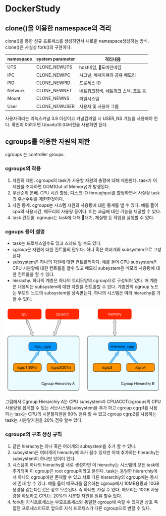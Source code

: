 # DockerStudy

## clone()을 이용한 namespace의 격리

clone()을 통한 신규 프로세스를 생성하면서 새로운 namespace생성하는 방식.
clone()은 사실상 fork()의 구현이다.

| namespace | system parameter | 격리내용 |
------ | ------ | ---------------
UTS | CLONE_NEWUTS | host네임, 도메인네임
IPC | CLONE_NEWIPC | 시그널, 메세지큐와 공유 메모리
PID | CLONE_NEWPID | 프로세스 ID
Network | CLONE_NEWNET | 네트워크장비, 네트워크 스택, 포트 등 
Mount | CLONE_NEWNS | 파일시스템 
User | CLONE_NEWUSER | 사용자 및 사용자 그룹

사용자격리는 리눅스커널 3.8 이상이고 커널컴파일 시 USER_NS 기능을 사용해야 한다.
확인이 어려우면 Ubuntu10.04버전을 사용하면 된다.
## cgroups를 이용한 자원의 제한
cgroups 는 controller groups.

### cgroups의 작용
1. 자원의 제한. cgroups의 task가 사용할 자원의 총량에 대해 제한한다. task가 이 제한을 초과하면 OOM(Out of Memory)가 발생된다.
1. 우선순위 분배. CPU 시간 할당, 디스크 IO throughput를 할당하면서 사실상 task의 우선수위를 제한한것이다.
1. 자원 통계. cgroups는 시스템 자원의 사용량에 대한 통계를 낼 수 있다. 예를 들어 cpu의 사용시간, 메모리의 사용량 등이다. 이는 과금에 대한 기능을 제공할 수 있다.
1. task 컨트롤. cgroups는 task에 대해 대기, 재실행 등 작업을 실행할 수 있다.

### cgoups 용어 설명
* task는 프로세스일수도 있고 스레드 일 수도 있다.
* cgroup은 자원에 대한 컨트롤의 단위다. 하나 혹은 여러개의 subsystem으로 그성된다.
* subsystem은 하나의 자원에 대한 컨트롤러이다. 예를 들어 CPU subsystem은 CPU 시분할에 대한 컨트롤을 할수 있고 메모리 subsystem은 메모리 사용량에 대한 컨트롤을 할 수 있다.
* hierachy. 하나의 계층은 하나의 트리모양의 cgroup으로 구성되어 있다. 매 계층은 대응되는 subsystem에 대한 자원을 컨트롤할 수 있다. 계층안의 cgroup 노드는 부모의 노드의 subsystem을 상속받는다. 하나의 시스템은 여러 hierachy를 가질 수 있다.

![계층 이미지](/src/1.png)

그림에서 Cgroup Hierarchiy A는 CPU subsystem과 CPUACCT(cgroups의 CPU사용량을 집계할 수 있는 서브시스템)subsystem을 추가 하고 cgroup cgrp1를 사용하는 task는 CPU의 시분할자원을 60% 점유 할 수 있고 cgroup cgrp2를 사용하는 task는 시분할자원을 20% 점유 할수 있다. 

### cgroups의 구조 생성 규칙
1. 같은 hierachy는 하나 혹은 여러개의 subsystem을 추가 할 수 있다.
1. subsystem은 여러개의 hierachy에 추가 될수 있지만 이때 추가하는 hierachy는 subsystem이 하나만 있어야 있다.
1. 시스템이 하나의 hierachy를 새로 생성하면 이 hierachy는 시스템의 모든 task에 추가되며 이 cgroup은 root cgroup이라고 불린다. task는 동일한 hierarchiy에서 하나의 cgroup에만 존재할 수 있고 서로 다른 hierarchiy의 cgroup에는 동시에 존재 할 수 있다. 예를 들어 메모리를 점유하는 cgroup에서 10MB용량과 10GB용량을 같는다는것은 상호 모순된다. 즉 하나만 가질 수 있다. 메모리는 10GB 사용량을 확보하고 CPU는 20%의 시분할 자원을 점유 할수 있다.
1. fork된 자식프로세스는 부모프로세스와 동일한 cgroup에 속할 수 있지만 상호 독립된 프로세스이므로 앞으로 자식 프로세스가 다른 cgroup으로 변할 수 있다.